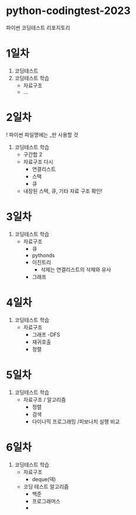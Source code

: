 # python-codingtest-2023
파이썬 코딩테스트 리포지토리

# 1일차
1. 코딩테스트
2. 코딩테스트 학습
    - 자료구조
    - ...

# 2일차
! 파이썬 파일명에는 _만 사용할 것

1. 코딩테스트 학습
    - 구간합 2
    - 자료구조 다시
        - 연결리스트
        - 스택
        - 큐
    - 내장된 스택, 큐, 기타 자료 구조 확인!

# 3일차
1. 코딩테스트 학습
    - 자료구조
        - 큐
        - pythonds
        - 이진트리
            - 삭제는 연결리스트의 삭제와 유사
        - 그래프


# 4일차
1. 코딩테스트 학습
    - 자료구조
        - 그래프 -DFS
        - 재귀호출
        - 정렬

# 5일차
1. 코딩테스트 학습
    - 자료구조  / 알고리즘     
        - 정렬
        - 검색
        - 다이나믹 프로그래밍 /피보나치 실행 비교

# 6일차
1. 코딩테스트 학습
    - 자료구조
        - deque(덱)
    - 코딩 테스트 알고리즘
        - 백준
        - 프로그래머스
        -  

